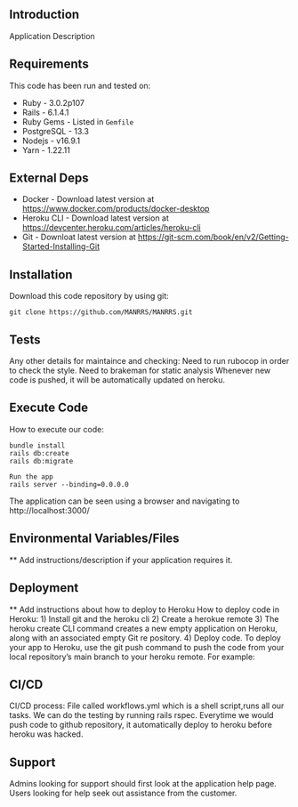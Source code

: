 ## Introduction ##

Application Description

## Requirements ##

This code has been run and tested on:

* Ruby - 3.0.2p107
* Rails - 6.1.4.1
* Ruby Gems - Listed in `Gemfile`
* PostgreSQL - 13.3 
* Nodejs - v16.9.1
* Yarn - 1.22.11


## External Deps  ##

* Docker - Download latest version at https://www.docker.com/products/docker-desktop
* Heroku CLI - Download latest version at https://devcenter.heroku.com/articles/heroku-cli
* Git - Downloat latest version at https://git-scm.com/book/en/v2/Getting-Started-Installing-Git

## Installation ##

Download this code repository by using git:

 `git clone https://github.com/MANRRS/MANRRS.git`


## Tests ##

Any other details for maintaince and checking:
    Need to run rubocop in order to check the style.
    Need to brakeman for static analysis
    Whenever new code is pushed, it will be automatically updated on heroku.
    

## Execute Code ##

How to execute our code: 
    
    bundle install  
    rails db:create
    rails db:migrate

    Run the app
    rails server --binding=0.0.0.0

The application can be seen using a browser and navigating to http://localhost:3000/

## Environmental Variables/Files ##

** Add instructions/description if your application requires it.

## Deployment ##

** Add instructions about how to deploy to Heroku
How to deploy code in Heroku:
    1) Install git and the heroku cli
    2) Create a herokue remote
    3) The heroku create CLI command creates a new empty application on Heroku, along with an associated empty Git re pository. 
    4) Deploy code. To deploy your app to Heroku, use the git push command to push the code from your local repository’s main branch to your heroku remote. For example:


## CI/CD ##

CI/CD process: 
    File called workflows.yml which is a shell script,runs all our tasks. We can do the testing by running rails rspec.
    Everytime we would push code to github repository, it automatically deploy to heroku before heroku was hacked.

## Support ##

Admins looking for support should first look at the application help page.
Users looking for help seek out assistance from the customer.


